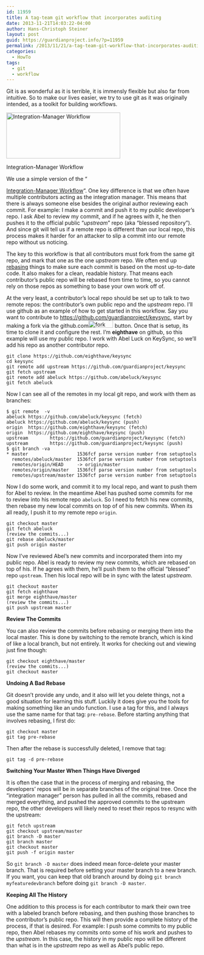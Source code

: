 ```yaml
---
id: 11959
title: A tag-team git workflow that incorporates auditing
date: 2013-11-21T14:03:22-04:00
author: Hans-Christoph Steiner
layout: post
guid: https://guardianproject.info/?p=11959
permalink: /2013/11/21/a-tag-team-git-workflow-that-incorporates-auditing/
categories:
  - HowTo
tags:
  - git
  - workflow
---
```

Git is as wonderful as it is terrible, it is immensly flexible but also far from intuitive. So to make our lives easier, we try to use git as it was originally intended, as a toolkit for building workflows.

<div id="attachment_11990" style="width: 310px" class="wp-caption alignright">
  <a href="http://git-scm.com/book/en/Distributed-Git-Distributed-Workflows#Integration-Manager-Workflow"><img aria-describedby="caption-attachment-11990" src="https://guardianproject.info/wp-content/uploads/2013/11/integration_manager_workflow-300x121.png" alt="Integration-Manager Workflow" width="300" height="121" class="size-medium wp-image-11990" srcset="https://guardianproject.info/wp-content/uploads/2013/11/integration_manager_workflow-300x121.png 300w, https://guardianproject.info/wp-content/uploads/2013/11/integration_manager_workflow.png 500w" sizes="(max-width: 300px) 100vw, 300px" /></a>
  
  <p id="caption-attachment-11990" class="wp-caption-text">
    Integration-Manager Workflow
  </p>
</div>We use a simple version of the “

<a href="http://git-scm.com/book/en/Distributed-Git-Distributed-Workflows" target="_blank">Integration-Manager Workflow</a>“. One key difference is that we often have multiple contributors acting as the integration manager. This means that there is always someone else besides the original author reviewing each commit. For example: I make a commit and push it to my public developer’s repo. I ask Abel to review my commit, and if he agrees with it, he then pushes it to the official public “_upstream_” repo (aka “blessed repository”). And since git will tell us if a remote repo is different than our local repo, this process makes it harder for an attacker to slip a commit into our remote repo without us noticing.

The key to this workflow is that all contributors must fork from the same git repo, and mark that one as the one _upstream_ repo. We often end up <a href="http://git-scm.com/book/en/Git-Branching-Rebasing" target="_blank">rebasing</a> things to make sure each commit is based on the most up-to-date code. It also makes for a clean, readable history. That means each contributor’s public repo will be rebased from time to time, so you cannot rely on those repos as something to base your own work off of.

At the very least, a contributor’s local repo should be set up to talk to two remote repos: the contributor’s own public repo and the _upstream_ repo. I’ll use github as an example of how to get started in this workflow. Say you want to contribute to https://github.com/guardianproject/keysync, start by making a fork via the github.com<img src="https://guardianproject.info/wp-content/uploads/2013/11/fork.png" alt="fork" width="65" height="19" /> button. Once that is setup, its time to clone it and configure the rest. I’m **eighthave** on github, so this example will use my public repo. I work with Abel Luck on KeySync, so we’ll add his repo as another contributor repo.

```
git clone https://github.com/eighthave/keysync
cd keysync
git remote add upstream https://github.com/guardianproject/keysync
git fetch upstream
git remote add abeluck https://github.com/abeluck/keysync
git fetch abeluck
```

Now I can see all of the remotes in my local git repo, and work with them as branches: 

```console
$ git remote  -v
abeluck https://github.com/abeluck/keysync (fetch)
abeluck https://github.com/abeluck/keysync (push)
origin  https://github.com/eighthave/keysync (fetch)
origin  https://github.com/eighthave/keysync (push)
upstream        https://github.com/guardianproject/keysync (fetch)
upstream        https://github.com/guardianproject/keysync (push)
$ git branch -va
* master                  1536fcf parse version number from setuptools
  remotes/abeluck/master  1536fcf parse version number from setuptools
  remotes/origin/HEAD     -> origin/master
  remotes/origin/master   1536fcf parse version number from setuptools
  remotes/upstream/master 1536fcf parse version number from setuptools
```

Now I do some work, and commit it to my local repo, and want to push them for Abel to review. In the meantime Abel has pushed some commits for me to review into his remote repo `abeluck`. So I need to fetch his new commits, then rebase my new local commits on top of of his new commits. When its all ready, I push it to my remote repo `origin`.

```
git checkout master
git fetch abeluck
(review the commits...)
git rebase abeluck/master
git push origin master
```

Now I’ve reviewed Abel’s new commits and incorporated them into my public repo. Abel is ready to review my new commits, which are rebased on top of his. If he agrees with them, he’ll push them to the official “blessed” repo `upstream`. Then his local repo will be in sync with the latest _upstream_.

```
git checkout master
git fetch eighthave
git merge eighthave/master
(review the commits...)
git push upstream master
```


**Review The Commits**

You can also review the commits before rebasing or merging them into the local master. This is done by switching to the remote branch, which is kind of like a local branch, but not entirely. It works for checking out and viewing just fine though:

```
git checkout eighthave/master
(review the commits...)
git checkout master
```

**Undoing A Bad Rebase**

Git doesn’t provide any undo, and it also will let you delete things, not a good situation for learning this stuff. Luckily it does give you the tools for making something like an undo function. I use a tag for this, and I always use the same name for that tag: `pre-rebase`. Before starting anything that involves rebasing, I first do:

```
git checkout master
git tag pre-rebase
```

Then after the rebase is successfully deleted, I remove that tag:

```
git tag -d pre-rebase
```

**Switching Your Master When Things Have Diverged**

It is often the case that in the process of merging and rebasing, the developers’ repos will be in separate branches of the original tree. Once the “integration manager” person has pulled in all the commits, rebased and merged everything, and pushed the approved commits to the upstream repo, the other developers will likely need to reset their repos to resync with the upstream:

```
git fetch upstream
git checkout upstream/master
git branch -D master
git branch master
git checkout master
git push -f origin master
```

So `git branch -D master` does indeed mean force-delete your master branch. That is required before setting your master branch to a new branch. If you want, you can keep that old branch around by doing `git branch myfeaturedevbranch` before doing `git branch -D master`.

**Keeping All The History**

One addition to this process is for each contributor to mark their own tree with a labeled branch before rebasing, and then pushing those branches to the contributor’s public repo. This will then provide a complete history of the process, if that is desired. For example: I push some commits to my public repo, then Abel rebases my commits onto some of his work and pushes to the _upstream_. In this case, the history in my public repo will be different than what is in the _upstream_ repo as well as Abel’s public repo.